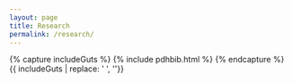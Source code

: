 ```yaml
---
layout: page
title: Research
permalink: /research/
---
```




{% capture includeGuts %}
{% include pdhbib.html %} 
{% endcapture %}
{{ includeGuts | replace: '    ', ''}} 


